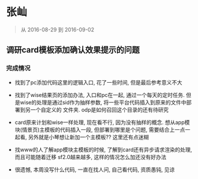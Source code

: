# 张屾

> 从 2016-08-29 到 2016-09-02

## 调研card模板添加确认效果提示的问题

### 完成情况

- 找到了pc添加代码这里的逻辑入口, 花了一些时间, 但是最后参考意义不大

- 找到了wise结果页的添加办法, 入口和pc在一起, 通过一个每天的定时任务.
  但是wise的处理是通过sid作为抽样参数, 将一些平台代码插入到原来的文件中部署到另一个自定义的
  文件夹. odp是如何召回这个目录的还有待研究

- card原来计划和wise一样处理, 现在看不行, 因为没有抽样的概念. 
  想从app模块(情景页)主模板的代码插入一段, 
  但部署到哪里是个问题, 需要结合上一点一起看, 另外就是小琴想让新加一个主模板?? 这里还有点迷糊

- 找www的人了解app模块主模板的时候, 了解到card还有异步请求渲染的处理, 而且可能随着迁移
  sf2.0越来越多, 这样的情况怎么加还没有好办法

- 很遗憾, 本周没写什么代码, 一直在找人问, 自己看代码, 资质愚钝, 见谅